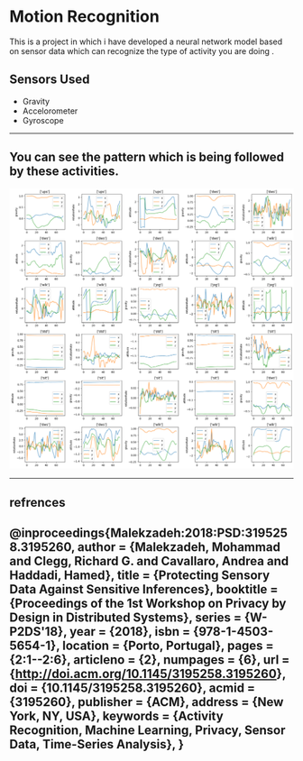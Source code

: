 # Motion Recognition

This is a project in which i have developed a neural network model based on sensor data which can recognize the type of activity you are doing .

## Sensors Used

* Gravity
* Accelorometer
* Gyroscope

--------

You can see the pattern which is being followed by these activities.
----
![Image](https://github.com/ravindra-pandey/machine_learning_projects/blob/main/repo_images/motion_recognition_graph.png?raw=true)

--------

## refrences

@inproceedings{Malekzadeh:2018:PSD:3195258.3195260,
author = {Malekzadeh, Mohammad and Clegg, Richard G. and Cavallaro, Andrea and Haddadi, Hamed},
title = {Protecting Sensory Data Against Sensitive Inferences},
booktitle = {Proceedings of the 1st Workshop on Privacy by Design in Distributed Systems},
series = {W-P2DS'18},
year = {2018},
isbn = {978-1-4503-5654-1},
location = {Porto, Portugal},
pages = {2:1--2:6},
articleno = {2},
numpages = {6},
url = {<http://doi.acm.org/10.1145/3195258.3195260>},
doi = {10.1145/3195258.3195260},
acmid = {3195260},
publisher = {ACM},
address = {New York, NY, USA},
keywords = {Activity Recognition, Machine Learning, Privacy, Sensor Data, Time-Series Analysis},
}
---